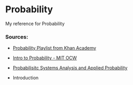 # Probability
My reference for Probability

### Sources:
* [Probability Playlist from Khan Academy](https://www.youtube.com/playlist?list=PLC58778F28211FA19)
* [Intro to Probability - MIT OCW](https://www.youtube.com/watch?v=1uW3qMFA9Ho&list=PLUl4u3cNGP60hI9ATjSFgLZpbNJ7myAg6)
* [Probabilisitc Systems Analysis and Applied Probability](https://www.youtube.com/playlist?list=PLUl4u3cNGP61MdtwGTqZA0MreSaDybji8)

* Introduction
